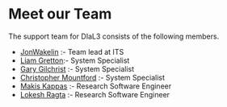 # Meet our Team

The support team for DIaL3 consists of the following members.

- [JonWakelin]() :- Team lead at ITS
- [Liam Gretton]():- System Specialist
- [Gary Gilchrist]() :- System Specialist
- [Christopher Mountford]() :- System Specialist
- [Makis Kappas]() :-   Research Software Engineer
- [Lokesh Ragta]() :- Research Software Engineer

